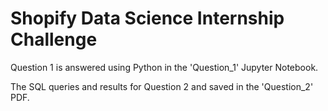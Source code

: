# Shopify Data Science Internship Challenge

Question 1 is answered using Python in the 'Question_1' Jupyter Notebook.

The SQL queries and results for Question 2 and saved in the 'Question_2' PDF.

